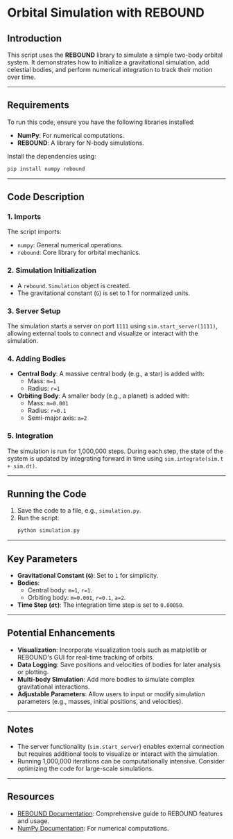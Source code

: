 # Orbital Simulation with REBOUND

## Introduction
This script uses the **REBOUND** library to simulate a simple two-body orbital system. It demonstrates how to initialize a gravitational simulation, add celestial bodies, and perform numerical integration to track their motion over time.

---

## Requirements
To run this code, ensure you have the following libraries installed:

- **NumPy**: For numerical computations.
- **REBOUND**: A library for N-body simulations.

Install the dependencies using:
```bash
pip install numpy rebound
```

---

## Code Description

### 1. **Imports**
The script imports:
- `numpy`: General numerical operations.
- `rebound`: Core library for orbital mechanics.

### 2. **Simulation Initialization**
- A `rebound.Simulation` object is created.
- The gravitational constant (`G`) is set to 1 for normalized units.

### 3. **Server Setup**
The simulation starts a server on port `1111` using `sim.start_server(1111)`, allowing external tools to connect and visualize or interact with the simulation.

### 4. **Adding Bodies**
- **Central Body**: A massive central body (e.g., a star) is added with:
  - Mass: `m=1`
  - Radius: `r=1`
- **Orbiting Body**: A smaller body (e.g., a planet) is added with:
  - Mass: `m=0.001`
  - Radius: `r=0.1`
  - Semi-major axis: `a=2`

### 5. **Integration**
The simulation is run for 1,000,000 steps. During each step, the state of the system is updated by integrating forward in time using `sim.integrate(sim.t + sim.dt)`.

---

## Running the Code
1. Save the code to a file, e.g., `simulation.py`.
2. Run the script:
   ```bash
   python simulation.py
   ```

---

## Key Parameters
- **Gravitational Constant (`G`)**: Set to `1` for simplicity.
- **Bodies**:
  - Central body: `m=1`, `r=1`.
  - Orbiting body: `m=0.001`, `r=0.1`, `a=2`.
- **Time Step (`dt`)**: The integration time step is set to `0.00050`.

---

## Potential Enhancements
- **Visualization**: Incorporate visualization tools such as matplotlib or REBOUND's GUI for real-time tracking of orbits.
- **Data Logging**: Save positions and velocities of bodies for later analysis or plotting.
- **Multi-body Simulation**: Add more bodies to simulate complex gravitational interactions.
- **Adjustable Parameters**: Allow users to input or modify simulation parameters (e.g., masses, initial positions, and velocities).

---

## Notes
- The server functionality (`sim.start_server`) enables external connection but requires additional tools to visualize or interact with the simulation.
- Running 1,000,000 iterations can be computationally intensive. Consider optimizing the code for large-scale simulations.

---

## Resources
- [REBOUND Documentation](https://rebound.readthedocs.io/): Comprehensive guide to REBOUND features and usage.
- [NumPy Documentation](https://numpy.org/doc/): For numerical computations. 

